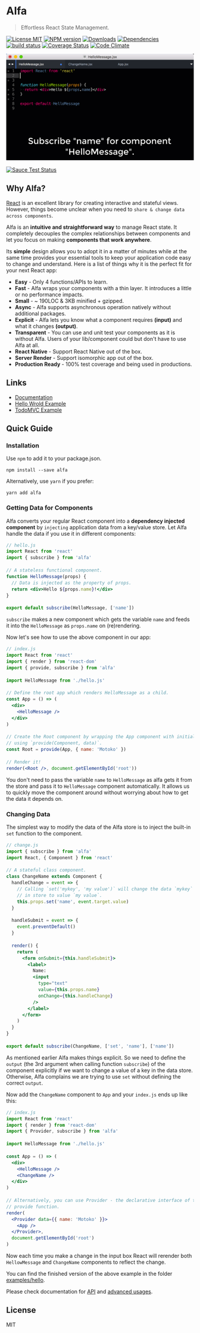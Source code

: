 # Alfa

> Effortless React State Management.

[![License MIT][license-img]][license-url]
[![NPM version][npm-img]][npm-url]
[![Downloads][down-img]][npm-url]
[![Dependencies][dep-image]][dep-url]
[![build status][travis-img]][travis-url]
[![Coverage Status][coverage-img]][coverage-url]
[![Code Climate][climate-img]][climate-url]

![Alfa - Effortless React State Management](docs/alfa.gif)

[![Sauce Test Status](https://saucelabs.com/browser-matrix/alfajs.svg)](https://saucelabs.com/u/alfajs)

## Why Alfa?

[React](https://facebook.github.io/react/) is an excellent library for creating interactive and stateful views. However, things become unclear when you need to `share & change data across components`.

Alfa is an **intuitive and straightforward way** to manage React state. It completely decouples the complex relationships between components and let you focus on making **components that work anywhere**.

Its **simple** design allows you to adopt it in a matter of minutes while at the same time provides your essential tools to keep your application code easy to change and understand. Here is a list of things why it is the perfect fit for your next React app:

* **Easy** - Only 4 functions/APIs to learn.
* **Fast** - Alfa wraps your components with a thin layer. It introduces a little or no performance impacts.
* **Small** - ~ 190LOC & 3KB minified + gzipped.
* **Async** - Alfa supports asynchronous operation natively without additional packages.
* **Explicit** - Alfa lets you know what a component requires **(input)** and what it changes **(output)**.
* **Transparent** - You can use and unit test your components as it is without Alfa. Users of your lib/component could but don't have to use Alfa at all.
* **React Native** - Support React Native out of the box.
* **Server Render** - Support isomorphic app out of the box.
* **Production Ready** - 100% test coverage and being used in productions.

## Links

* [Documentation](https://lsm.github.io/alfa)
* [Hello Wrold Example](https://github.com/lsm/alfa/tree/master/examples/hello)
* [TodoMVC Example](https://github.com/lsm/alfa/tree/master/examples/todomvc)

## Quick Guide

### Installation

Use `npm` to add it to your package.json.

```
npm install --save alfa
```

Alternatively, use `yarn` if you prefer:

```
yarn add alfa
```

### Getting Data for Components

Alfa converts your regular React component into a **dependency injected component** by `injecting` application data from a key/value store. Let Alfa handle the data if you use it in different components:

```jsx
// hello.js
import React from 'react'
import { subscribe } from 'alfa'

// A stateless functional component.
function HelloMessage(props) {
  // Data is injected as the property of props.
  return <div>Hello ${props.name}!</div>
}

export default subscribe(HelloMessage, ['name'])
```

`subscribe` makes a new component which gets the variable `name` and feeds it into the `HelloMessage` as `props.name` on (re)rendering.

Now let's see how to use the above component in our app:

```jsx
// index.js
import React from 'react'
import { render } from 'react-dom'
import { provide, subscribe } from 'alfa'

import HelloMessage from './hello.js'

// Define the root app which renders HelloMessage as a child.
const App = () => (
  <div>
    <HelloMessage />
  </div>
)

// Create the Root component by wrapping the App component with initial data
// using `provide(Component, data)`.
const Root = provide(App, { name: 'Motoko' })

// Render it!
render(<Root />, document.getElementById('root'))
```

You don't need to pass the variable `name` to `HelloMessage` as alfa gets it from the store and pass it to `HelloMessage` component automatically. It allows us to quickly move the component around without worrying about how to get the data it depends on.

### Changing Data

The simplest way to modify the data of the Alfa store is to inject the built-in `set` function to the component.

```jsx
// change.js
import { subscribe } from 'alfa'
import React, { Component } from 'react'

// A stateful class component.
class ChangeName extends Component {
  handleChange = event => {
    // Calling `set('mykey', 'my value')` will change the data `mykey`
    // in store to value `my value`.
    this.props.set('name', event.target.value)
  }

  handleSubmit = event => {
    event.preventDefault()
  }

  render() {
    return (
      <form onSubmit={this.handleSubmit}>
        <label>
          Name:
          <input
            type="text"
            value={this.props.name}
            onChange={this.handleChange}
          />
        </label>
      </form>
    )
  }
}

export default subscribe(ChangeName, ['set', 'name'], ['name'])
```

As mentioned earlier Alfa makes things explicit. So we need to define the `output` (the 3rd argument when calling function `subscribe`) of the component explicitly if we want to change a value of a key in the data store. Otherwise, Alfa complains we are trying to use `set` without defining the correct `output`.

Now add the `ChangeName` component to `App` and your `index.js` ends up like this:

```jsx
// index.js
import React from 'react'
import { render } from 'react-dom'
import { Provider, subscribe } from 'alfa'

import HelloMessage from './hello.js'

const App = () => (
  <div>
    <HelloMessage />
    <ChangeName />
  </div>
)

// Alternatively, you can use Provider - the declarative interface of the
// provide function.
render(
  <Provider data={{ name: 'Motoko' }}>
    <App />
  </Provider>,
  document.getElementById('root')
)
```

Now each time you make a change in the input box React will rerender both `HellowMessage` and `ChangeName` components to reflect the change.

You can find the finished version of the above example in the folder [examples/hello](https://github.com/lsm/alfa/tree/master/examples/hello).

Please check documentation for [API](https://lsm.github.io/alfa/#/api) and [advanced usages](https://lsm.github.io/alfa/#/advanced_usage).

## License

MIT

[dep-url]: https://david-dm.org/lsm/alfa
[dep-image]: https://david-dm.org/lsm/alfa.svg
[dev-url]: https://david-dm.org/lsm/alfa?type=dev
[dev-image]: https://david-dm.org/lsm/alfa/dev-status.svg
[license-img]: https://img.shields.io/npm/l/alfa.svg
[license-url]: http://opensource.org/licenses/MIT
[npm-img]: https://badge.fury.io/js/alfa.svg
[down-img]: https://img.shields.io/npm/dm/alfa.svg
[npm-url]: https://npmjs.org/package/alfa
[travis-img]: https://travis-ci.org/lsm/alfa.svg?branch=master
[travis-url]: http://travis-ci.org/lsm/alfa
[coverage-img]: https://coveralls.io/repos/github/lsm/alfa/badge.svg?branch=master
[coverage-url]: https://coveralls.io/github/lsm/alfa?branch=master
[climate-img]: https://codeclimate.com/github/lsm/alfa/badges/gpa.svg
[climate-url]: https://codeclimate.com/github/lsm/alfa
